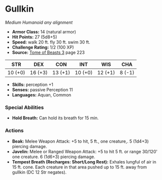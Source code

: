 # Gullkin

*Medium* *Humanoid* *any alignment*

- **Armor Class:** 14 (natural armor)
- **Hit Points:** 27 (5d8+5)
- **Speed:** walk 20 ft. fly 30 ft. swim 30 ft.
- **Challenge Rating:** 1/2 (100 XP)
- **Source:** [Tome of Beasts 3](https://koboldpress.com/kpstore/product/tome-of-beasts-3-for-5th-edition/) page 223

| STR | DEX | CON | INT | WIS | CHA |
| --- | --- | --- | --- | --- | --- |
| 10 (+0) | 16 (+3) | 13 (+1) | 10 (+0) | 12 (+1) | 8 (-1) |

- **Skills:** perception +1
- **Senses:** passive Perception 11
- **Languages:** Aquan, Common

### Special Abilities

- **Hold Breath:** Can hold its breath for 15 min.

### Actions

- **Beak:** Melee Weapon Attack: +5 to hit, 5 ft., one creature,. 5 (1d4+3) piercing damage.
- **Javelin:** Melee or Ranged Weapon Attack: +5 to hit 5 ft. or range 30/120' one creature. 6 (1d6+3) piercing damage.
- **Tempest Breath (Recharges: Short/Long Rest):** Exhales lungful of air in 15 ft. cone. Each creature in that area pushed up to 15 ft. away from gullkin (DC 12 Str negates).


